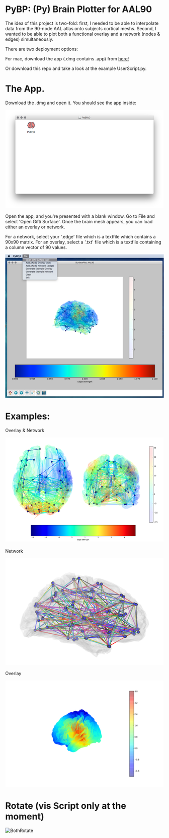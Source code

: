 # PyBP: (Py) Brain Plotter for AAL90

The idea of this project is two-fold: first, I needed to be able to interpolate data from the 90-node AAL atlas onto subjects cortical meshs. Second, I wanted to be able to plot both a functional overlay and a network (nodes & edges) simultaneously. 

There are two deployment options: 

For mac, download the app (.dmg contains .app) from [here!](https://www.dropbox.com/s/iahvx7m6xtyfzp1/PyBP_G.dmg?dl=0)

Or download this repo and take a look at the example UserScript.py.


# The App.

Download the .dmg and open it. You should see the app inside:

![App Image](app_logo.png)

Open the app, and you're presented with a blank window. Go to File and select 'Open Gifti Surface'. 
Once the brain mesh appears, you can load either an overlay or network.

For a network, select your '.edge' file which is a textfile which contains a 90x90 matrix. 
For an overlay, select a '.txt' file which is a textfile containing a column vector of 90 values.

![GUI_Image](PyBPGUI.png)


# Examples:

Overlay & Network

![both](both.png)

Network

![test net fig](testfig.png)

Overlay

![test overlay fig](fig1.png)

# Rotate (vis Script only at the moment)

![BothRotate](rotation1.gif)
